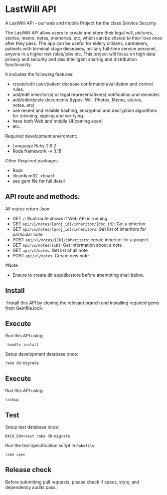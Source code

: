 # LastWill API

A LastWill API - our web and mobile Project for the class Service Security

The LastWill API allow users to create and store their legal will, pictures, stories, memo, notes, memories..etc, which can be shared to their love ones after they pass. The app can be useful for eldery citizens, caretakers,  patients with terminal stage dieseases, military full-time service personel, anyone in a higher risk roles/jobs etc.  This project will focus on high data privacy and security and also intelligent sharing and distribution functionality.

It includes the following features:
  - create/edit user/patient decease confirmation/validation and control rules.
  - add/edit inheritor(s) or legal representative(s) notification and reminder.
  - add/edit/delete documents (types: Will, Photos, Memo, stories, notes..etc)
  - use recent and reliable hashing, encryption and decryption algorithms for tokening, signing and verifying.
  - have both Web and mobile UI(coming soon)
  - etc..

 Required development enviroment:
  - Language Ruby 2.6.2
  - Roda framework -v 3.18

 Other Required packages:
   - Rack
   - libsodium32 -rbnacl
   - see gem file for full detail

## API route and methods:

All routes return Json
- GET  `/`: Root route shows if Web API is running
- GET  `api/v1/notes/[proj_id]/inheritor/[doc_id]`: Get a inheritor
- GET  `api/v1/notes/[proj_id]/inheritors`: Get list of inheritors for particular note
- POST `api/v1/notes/[ID]/inheritors`: create inheritor for a project
- GET  `api/v1/notes/[ID]`: Get information about a note
- GET  `api/v1/notes`: Get list of all note
- POST `api/v1/notes`: Create new note

#Note
- Ensure to create dir app/db/store before attempting shell below.

## Install
-Install this API by cloning the relevant branch and installing required gems from Gemfile.lock:

## Execute

Run this API using:

 ```shell
  bundle install
 ```
Setup development database once:

```shell
rake db:migrate
```

## Execute

Run this API using:

```shell
rackup
```

## Test

Setup test database once:

```shell
RACK_ENV=test rake db:migrate
```

Run the test specification script in `Rakefile`:

```shell
rake spec
```

## Release check

Before submitting pull requests, please check if specs, style, and dependency audits pass:

